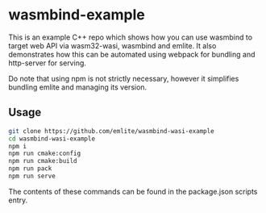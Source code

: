 # wasmbind-example

This is an example C++ repo which shows how you can use wasmbind to target web API via wasm32-wasi, wasmbind and emlite. It also demonstrates how this can be automated using webpack for bundling and http-server for serving.

Do note that using npm is not strictly necessary, however it simplifies bundling emlite and managing its version.

## Usage
```bash
git clone https://github.com/emlite/wasmbind-wasi-example
cd wasmbind-wasi-example
npm i
npm run cmake:config
npm run cmake:build
npm run pack
npm run serve
```

The contents of these commands can be found in the package.json scripts entry.

